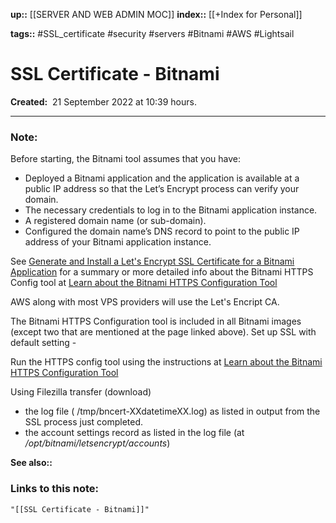 **up::** [[SERVER AND WEB ADMIN MOC]]
**index::** [[+Index for Personal]]
 

**tags::** #SSL_certificate #security  #servers #Bitnami #AWS #Lightsail 

# SSL Certificate - Bitnami

**Created:**  21 September 2022 at  10:39 hours.

___
### Note:
Before starting, the Bitnami tool assumes that you have:
- Deployed a Bitnami application and the application is available at a public IP address so that the Let’s Encrypt process can verify your domain.
- The necessary credentials to log in to the Bitnami application instance.
-  A registered domain name (or sub-domain).
- Configured the domain name’s DNS record to point to the public IP address of your Bitnami application instance.

See [Generate and Install a Let's Encrypt SSL Certificate for a Bitnami Application](https://docs.bitnami.com/aws/how-to/generate-install-lets-encrypt-ssl/) for a summary or more detailed info about the Bitnami HTTPS Config tool at [Learn about the Bitnami HTTPS Configuration Tool](https://docs.bitnami.com/aws/how-to/understand-bncert/)


AWS along with most VPS providers will use the Let's Encript CA.

The Bitnami HTTPS Configuration tool is included in all Bitnami images (except two that are mentioned at the page linked above). Set up SSL with default setting -  

Run the HTTPS config tool using the instructions at [Learn about the Bitnami HTTPS Configuration Tool](https://docs.bitnami.com/aws/how-to/understand-bncert/)

Using Filezilla transfer (download)
- the log file ( /tmp/bncert-XXdatetimeXX.log) as listed in output from the SSL process just completed. 
- the account settings record as listed in the log file (at */opt/bitnami/letsencrypt/accounts*)

**See also::** 

### Links to this note:
```query
"[[SSL Certificate - Bitnami]]"
```

